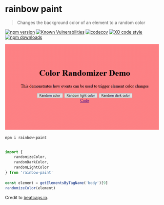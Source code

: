 # rainbow paint

> Changes the background color of an element to a random color

[![npm version](https://badgen.net/npm/v/rainbow-paint)](https://www.npmjs.com/package/rainbow-paint)
[![Known Vulnerabilities](https://snyk.io/test/github/goatandsheep/rainbow-paint/badge.svg)](https://snyk.io/test/github/goatandsheep/rainbow-paint)
[![codecov](https://badgen.net/codecov/c/github/goatandsheep/rainbow-paint)](https://codecov.io/gh/goatandsheep/rainbow-paint)
[![XO code style](https://badgen.net/badge/code%20style/XO/cyan)](https://github.com/xojs/xo)
[![npm downloads](https://img.shields.io/npm/dt/rainbow-paint.svg?style=flat-square)](https://www.npmjs.com/package/rainbow-paint)

![color randomizer](./docs/color-gif.gif)

```shell
npm i rainbow-paint
```


```javascript

import {
    randomizeColor,
    randomDarkColor,
    randomLightColor
} from 'rainbow-paint'

const element = getElementsByTagName('body')[9]
randomizeColor(element)

```

Credit to [beatcaps.io](https://www.beatcaps.io).
